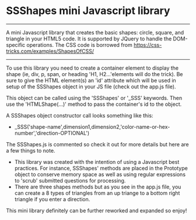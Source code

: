 # SSShapes mini Javascript library
------------

A mini Javascript library that creates the basic shapes: circle, square, and triangle in your HTML5 code. It is supported by JQuery to handle the DOM-specific operations. The CSS code is borrowed from https://css-tricks.com/examples/ShapesOfCSS/

------------
To use this library you need to create a container element to display the shape (ie, div, p, span, or heading 'H1, H2...'elements will do the trick). Be sure to give the HTML element(s) an 'id' attribute which will be used in setup of the SSShapes object in your JS file (check out the app.js file).

This object can be called using the 'SSShapes' or '_SSS' keywords. Then use the 'HTMLShape(...)' method to pass the container's id to the object.  

A SSShapes object constructor call looks something like this:          

* _SSS('shape-name',dimension1,dimension2,'color-name-or-hex-number','direction-OPTIONAL') 

The SSShapes.js is commented so check it out for more details but here are a few things to note.

- This library was created with the intention of using a Javascript best practices. For instance, SSShapes' methods are placed in the Prototype object to conserve memory space as well as using regular expressions to 'scrub' submitted questions for processing. 
- There are three shapes methods but as you see in the app.js file, you can create a 8 types of triangles from an up triange to a bottom right triangle if you enter a direction. 

This mini library definitely can be further reworked and expanded so enjoy!

